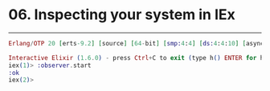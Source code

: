 # 06. Inspecting your system in IEx

---

```elixir
Erlang/OTP 20 [erts-9.2] [source] [64-bit] [smp:4:4] [ds:4:4:10] [async-threads:10] [hipe] [kernel-poll:false]

Interactive Elixir (1.6.0) - press Ctrl+C to exit (type h() ENTER for help)
iex(1)> :observer.start
:ok
iex(2)>
```
